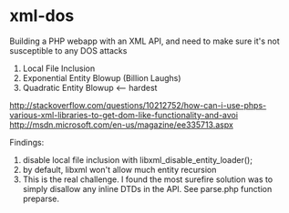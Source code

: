 xml-dos
=======

Building a PHP webapp with an XML API, and need to make sure it's not susceptible to any DOS attacks

1. Local File Inclusion
2. Exponential Entity Blowup (Billion Laughs)
3. Quadratic Entity Blowup <-- hardest

http://stackoverflow.com/questions/10212752/how-can-i-use-phps-various-xml-libraries-to-get-dom-like-functionality-and-avoi
http://msdn.microsoft.com/en-us/magazine/ee335713.aspx

Findings:
1. disable local file inclusion with libxml_disable_entity_loader();
2. by default, libxml won't allow much entity recursion
3. This is the real challenge. I found the most surefire solution was to simply disallow any inline DTDs in the API. See parse.php function preparse.
